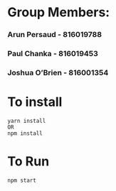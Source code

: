 # Group Members:
### Arun Persaud - 816019788
### Paul Chanka - 816019453
### Joshua O’Brien - 816001354




# To install
```
yarn install 
OR
npm install
```
# To Run 
```
npm start
```

